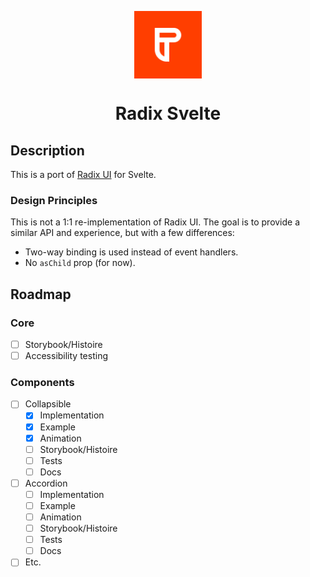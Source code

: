 <p align="center">
  <img align="center" src="./static/logo_github.svg" height="108" />
  
 <h1 align="center">
   Radix Svelte
</h1>
</p>

## Description

This is a port of [Radix UI](https://www.radix-ui.com/) for Svelte.

### Design Principles

This is not a 1:1 re-implementation of Radix UI. The goal is to provide a similar API and experience, but with a few differences:

- Two-way binding is used instead of event handlers.
- No `asChild` prop (for now).

## Roadmap

### Core

- [ ] Storybook/Histoire
- [ ] Accessibility testing

### Components

- [ ] Collapsible
  - [x] Implementation
  - [x] Example
  - [x] Animation
  - [ ] Storybook/Histoire
  - [ ] Tests
  - [ ] Docs
- [ ] Accordion
  - [ ] Implementation
  - [ ] Example
  - [ ] Animation
  - [ ] Storybook/Histoire
  - [ ] Tests
  - [ ] Docs
- [ ] Etc.
